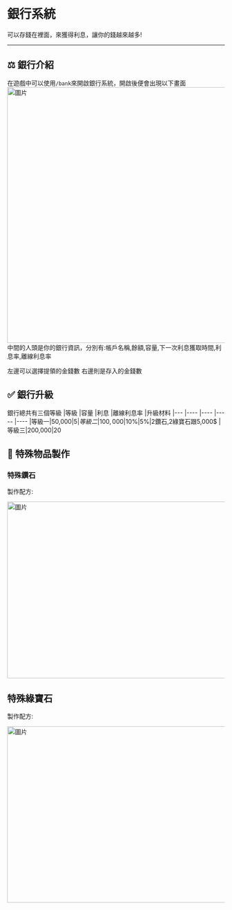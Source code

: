 # 銀行系統
可以存錢在裡面，來獲得利息，讓你的錢越來越多!

---

## ⚖ 銀行介紹
在遊戲中可以使用`/bank`來開啟銀行系統，開啟後便會出現以下畫面
<img width="859" height="592" alt="圖片" src="https://github.com/user-attachments/assets/7dbe3f3f-7fc1-48b3-820b-f7d14400830a" />
中間的人頭是你的銀行資訊，分別有:帳戶名稱,餘額,容量,下一次利息獲取時間,利息率,離線利息率

左邊可以選擇提領的金錢數  右邊則是存入的金錢數

## ✅ 銀行升級
銀行總共有三個等級
|等級  |容量  |利息   |離線利息率 |升級材料
|---   |---- |---- |-----   |----
|等級一|50,000$|5%  |2%    | 無  
|等級二|100,000$|10%|5%|2鑽石,2綠寶石跟5,000$
|等級三|200,000$|20%|10%| 4特殊鑽石 2特殊綠寶石跟10,000$

## 🔨 特殊物品製作
### 特殊鑽石
製作配方:

<img width="860" height="409" alt="圖片" src="https://github.com/user-attachments/assets/b907da2c-04c1-4a5c-8636-14ab585e7fb2" />

## 特殊綠寶石
製作配方:

<img width="860" height="408" alt="圖片" src="https://github.com/user-attachments/assets/24d7d546-2797-46e7-b6c5-9dcdd9451bdc" />

